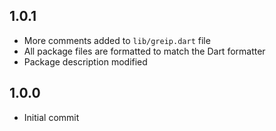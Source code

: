 ## 1.0.1

* More comments added to `lib/greip.dart` file
* All package files are formatted to match the Dart formatter
* Package description modified

## 1.0.0

* Initial commit